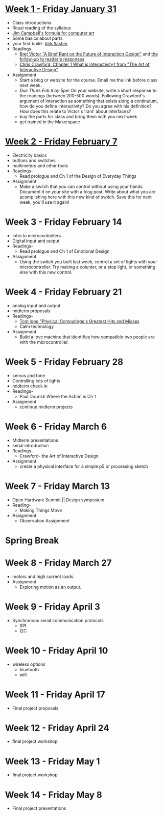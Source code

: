 # [Week 1 - Friday January 31](week1.md)
* Class introductions
* Ritual reading of the syllabus
* [Jim Campbell's formula for computer art](https://www.jimcampbell.tv/portfolio/miscellaneous_references/)
* Some basics about parts
* your first build- [555 flasher](/week1/apc.md)
* Readings
  * [Bret Victor "A Brief Rant on the Future of Interaction Design"](http://worrydream.com/ABriefRantOnTheFutureOfInteractionDesign/) and [the follow-up to reader's responses](http://worrydream.com/ABriefRantOnTheFutureOfInteractionDesign/responses.html)
  * [Chris Crawford, Chapter 1 What is Interactivity? from "The Art of Interactive Design"](https://ebookcentral-proquest-com.proxy.library.nyu.edu/lib/nyulibrary-ebooks/reader.action?docID=273475&ppg=25)
* Assignment
  * Start a blog or website for the course. Email me the link before class next week.
  * _Due Thurs Feb 6 by 5pm_ On your website, write a short response to the readings (between 200-500 words). Following Crawford's argument of interaction as something that exists along a continuium, how do you define interactivity? Do you agree with his definition? How does this relate to Victor's 'rant' about interfaces?
  * buy the parts for class and bring them with you next week
  * get trained in the Makerspace

# [Week 2 - Friday February 7](week2.md)
* Electricity basics
* buttons and switches
* multimeters and other tools
* Readings- 
  * Read prologue and Ch 1 of the Design of Everyday Things
* Assignment
  * Make a switch that you can control without using your hands. Document it on your site with a blog post. Write about what you are acomplishing here with this new kind of switch. Save this for next week, you'll use it again!

# Week 3 - Friday February 14
* Intro to microcontrollers
* Digital input and output 
* Readings- 
  * Read prologue and Ch 1 of Emotional Design
* Assignment
  * Using the switch you built last week, control a set of lights with your microcontroller. Try making a coiunter, or a stop light, or something else with this new control.  

# Week 4 - Friday February 21
* analog input and output
* midterm proposals
* Readings- 
  * [Tom Igoe "Physical Computings's Greatest Hits and Misses](https://www.tigoe.com/blog/category/physicalcomputing/176/)
  * Calm technology
* Assignment
  * Build a love machine that identifies how compatible two people are with the microcontroller.

# Week 5 - Friday February 28
* servos and tone
* Controlling lots of lights 
* midterm check in
* Readings- 
  * Paul Dourish Where the Action is Ch 1
* Assignment
  * continue midterm projects

# Week 6 - Friday March 6
* Midterm presentations
* serial introduction
* Readings- 
  * Crawford- the Art of Interactive Design
* Assignment
  * create a physical interface for a simple p5 or processing sketch
 
# Week 7 - Friday March 13
* Open Hardware Summit || Design symposium 
* Reading-
  * Making Things Move
* Assignment
  * Observation Assignment
 
# Spring Break

# Week 8 - Friday March 27
* motors and high current loads
* Assignment
  * Exploring motion as an output.
 
# Week 9 - Friday April 3
* Synchronous serial communication protocols
  * SPI
  * I2C

# Week 10 - Friday April 10
* wireless options
  * bluetooth
  * wifi

# Week 11 - Friday April 17
* Final project proposals

# Week 12 - Friday April 24
* final project workshop

# Week 13 - Friday May 1
* final project workshop

# Week 14 - Friday May 8
* Final project presentations 
